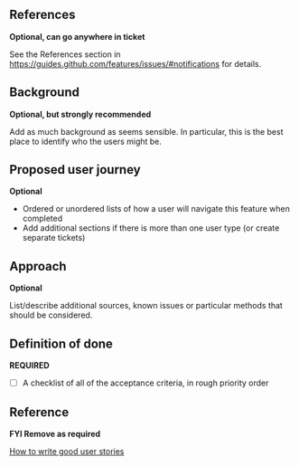 ## References

**Optional, can go anywhere in ticket**

See the References section in
https://guides.github.com/features/issues/#notifications for details.


## Background

**Optional, but strongly recommended**

Add as much background as seems sensible.  In particular, this is the
best place to identify who the users might be.


## Proposed user journey

**Optional**

- Ordered or unordered lists of how a user will navigate this
  feature when completed
- Add additional sections if there is more than one user type (or create
  separate tickets)

## Approach

**Optional**

List/describe additional sources, known issues or particular methods
that should be considered.


## Definition of done

**REQUIRED**

- [ ] A checklist of all of the acceptance criteria, in rough priority
  order

## Reference

**FYI Remove as required**

[How to write good user
stories](https://www.gov.uk/service-manual/agile-delivery/writing-user-stories)

